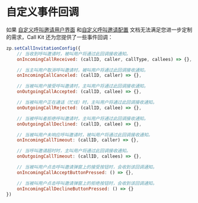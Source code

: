 # 自定义事件回调


如果 [自定义呼叫邀请用户界面](/callkit-web/03-call-invitation/customize-the-ui-for-call-invitation) 和[自定义呼叫邀请配置](/callkit-web/03-call-invitation/customize-call-invitation-config) 文档无法满足您进一步定制的需求，Call Kit 还为您提供了一些事件回调：

```javascript
zp.setCallInvitationConfig({
    // 当收到呼叫邀请时，被叫用户将通过此回调接收通知。
    onIncomingCallReceived: (callID, caller, callType, callees) => {},

    // 当主叫用户取消呼叫邀请时，被叫用户将通过此回调接收通知。
    onIncomingCallCanceled: (callID, caller) => {},

    // 当被叫用户接受呼叫邀请时，主叫用户将通过此回调接收通知。
    onOutgoingCallAccepted: (callID, callee) => {},

    // 当被叫用户正在通话（忙线）时，主叫用户将通过此回调接收通知。
    onOutgoingCallRejected: (callID, callee) => {},

    // 当被呼叫者拒绝呼叫邀请时，主叫用户将通过此回调接收通知。
    onOutgoingCallDeclined: (callID, callee) => {},

    // 当被叫用户未响应呼叫邀请时，被叫用户将通过此回调接收通知。
    onIncomingCallTimeout: (callID, caller) => {},

    // 当呼叫邀请超时时，主叫用户将通过此回调接收通知。
    onOutgoingCallTimeout: (callID, callees) => {},

    // 当被叫用户点击呼叫邀请弹窗上的接受按钮时，会收到该回调通知。
    onIncomingCallAcceptButtonPressed: () => {},

    // 当被叫用户点击呼叫邀请弹窗上的拒绝按钮时，会收到该回调通知。
    onIncomingCallDeclineButtonPressed: () => {}
})
```

